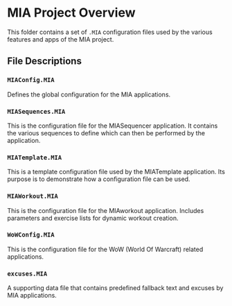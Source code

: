 # MIA Project Overview

This folder contains a set of `.MIA` configuration files used by the various features and apps of the MIA project.

## File Descriptions

### `MIAConfig.MIA`
Defines the global configuration for the MIA applications.

### `MIASequences.MIA`
This is the configuration file for the MIASequencer application. It contains the various sequences to define which can then be performed by the application. 

### `MIATemplate.MIA`
This is a template configuration file used by the MIATemplate application. Its purpose is to demonstrate how a configuration file can be used. 

### `MIAWorkout.MIA`
This is the configuration file for the MIAworkout application. Includes parameters and exercise lists for dynamic workout creation.

### `WoWConfig.MIA`
This is the configuration file for the WoW (World Of Warcraft) related applications.

### `excuses.MIA`
A supporting data file that contains predefined fallback text and excuses by MIA applications. 
